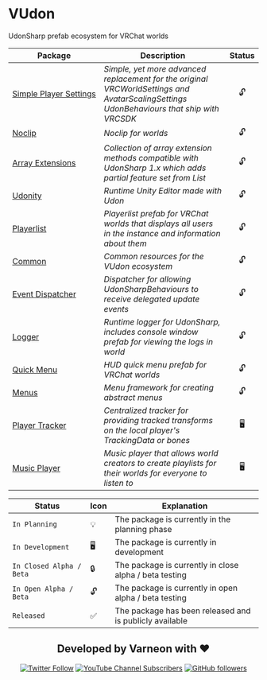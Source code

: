 # VUdon
UdonSharp prefab ecosystem for VRChat worlds

| **Package** | **Description** | **Status** |
| - | - | :-: |
| [Simple&#160;Player&#160;Settings](https://github.com/Varneon/VUdon-SimplePlayerSettings) |  *Simple, yet more advanced replacement for the original VRCWorldSettings and AvatarScalingSettings UdonBehaviours that ship with VRCSDK* | :unlock: |
| [Noclip](https://github.com/Varneon/VUdon-Noclip) | *Noclip for worlds* | :unlock: |
| [Array&#160;Extensions](https://github.com/Varneon/VUdon-ArrayExtensions) |  *Collection of array extension methods compatible with UdonSharp 1.x which adds partial feature set from List<T>* | :unlock: |
| [Udonity](https://github.com/Varneon/VUdon-Udonity) | *Runtime Unity Editor made with Udon* | :unlock: |
| [Playerlist](https://github.com/Varneon/VUdon-Playerlist) |  *Playerlist prefab for VRChat worlds that displays all users in the instance and information about them* | :unlock: |
| [Common](https://github.com/Varneon/VUdon-Common) | *Common resources for the VUdon ecosystem* | :unlock: |
| [Event&#160;Dispatcher](https://github.com/Varneon/VUdon-EventDispatcher) | *Dispatcher for allowing UdonSharpBehaviours to receive delegated update events* | :unlock: |
| [Logger](https://github.com/Varneon/VUdon-Logger) | *Runtime logger for UdonSharp, includes console window prefab for viewing the logs in world* | :unlock: |
| [Quick&#160;Menu](https://github.com/Varneon/VUdon-QuickMenu) | *HUD quick menu prefab for VRChat worlds* | :unlock: |
| [Menus](https://github.com/Varneon/VUdon-Menus) | *Menu framework for creating abstract menus* | :unlock: |
| [Player&#160;Tracker](https://github.com/Varneon/VUdon-PlayerTracker) | *Centralized tracker for providing tracked transforms on the local player's TrackingData or bones* | :desktop_computer: |
| [Music&#160;Player](https://github.com/Varneon/VUdon-MusicPlayer) | *Music player that allows world creators to create playlists for their worlds for everyone to listen to* | :desktop_computer: |

| **Status** | **Icon** | **Explanation** |
| - | - | - |
| `In Planning` | :bulb: | The package is currently in the planning phase |
| `In Development` | :desktop_computer: | The package is currently in development |
| `In Closed Alpha / Beta` | :lock: | The package is currently in close alpha / beta testing |
| `In Open Alpha / Beta` | :unlock: | The package is currently in open alpha / beta testing |
| `Released` | :white_check_mark: | The package has been released and is publicly available |

<div align="center">

## Developed by Varneon with :hearts:

[![Twitter Follow](https://img.shields.io/static/v1?style=for-the-badge&label=@Varneon&message=7.7K&color=1b9df0&logo=twitter)](https://twitter.com/Varneon)
[![YouTube Channel Subscribers](https://img.shields.io/youtube/channel/subscribers/UCKTxeXy7gyaxr-YA9qGWOYg?color=%23FF0000&label=Varneon&logo=YouTube&style=for-the-badge)](https://www.youtube.com/Varneon)
[![GitHub followers](https://img.shields.io/github/followers/Varneon?color=%23303030&label=Varneon&logo=GitHub&style=for-the-badge)](https://github.com/Varneon)

</div>

